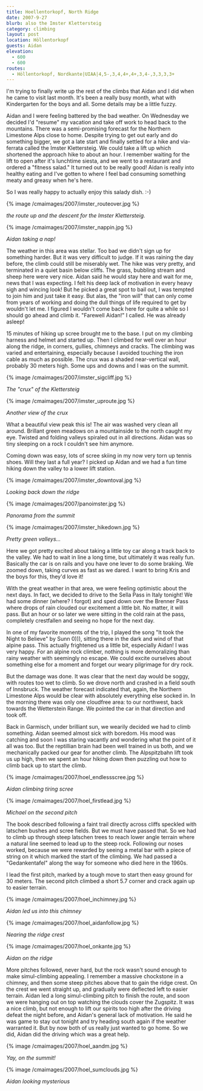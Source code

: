 ```yaml
---
title: Hoellentorkopf, North Ridge
date: 2007-9-27
blurb: also the Imster Klettersteig
category: climbing
layout: post
location: Höllentorkopf
guests: Aidan
elevation:
  - 600
  - 600
routes:
  - Höllentorkopf, Nordkante|UIAA|4,5-,3,4,4+,4+,3,4-,3,3,3,3+
---
```


I'm trying to finally write up the rest of the climbs that Aidan and I
did when he came to visit last month. It's been a really busy month, what
with Kindergarten for the boys and all. Some details may be a little fuzzy.
  
  
Aidan and I were feeling battered by the bad weather. On Wednesday we
decided I'd "resume" my vacation and take off work to head back to the
mountains. There was a semi-promising forecast for the Northern Limestone
Alps close to home. Despite trying to get out early and do something bigger,
we got a late start and finally settled for a hike and via-ferrata called
the Imster Klettersteig. We could take a lift up which shortened the approach
hike to about an hour. I remember waiting for the lift to open after it's
lunchtime siesta, and we went to a restaurant and ordered a "fitness salad."
It turned out to be really good! Aidan is really into healthy eating and
I've gotten to where I feel bad consuming something meaty and greasy when
he's here.
  
  
So I was really happy to actually enjoy this salady dish. :-)
  
  
{% image /cmaimages/2007/imster_routeover.jpg %}
  
_the route up and the descent for the Imster Klettersteig._
  
  
{% image /cmaimages/2007/imster_nappin.jpg %}
  
_Aidan taking a nap!_
  
  
The weather in this area was stellar. Too bad we didn't sign up for something
harder. But it was very difficult to judge. If it was raining the day before,
the climb could still be miserably wet. The hike was very pretty, and terminated
in a quiet basin below cliffs. The grass, bubbling stream and sheep here
were very nice. Aidan said he would stay here and wait for me, news that
I was expecting. I felt his deep lack of motivation in every heavy sigh
and wincing look! But he picked a great spot to bail out, I was tempted
to join him and just take it easy. But alas, the "iron will" that can only
come from years of working and doing the dull things of life required to
get by wouldn't let me. I figured I wouldn't come back here for quite a
while so I should go ahead and climb it. "Farewell Aidan!" I called. He
was already asleep!
  
  
15 minutes of hiking up scree brought me to the base. I put on my climbing
harness and helmet and started up. Then I climbed for well over an hour
along the ridge, in corners, gullies, chimneys and cracks. The climbing
was varied and entertaining, especially because I avoided touching the
iron cable as much as possible. The crux was a shaded near-vertical wall,
probably 30 meters high. Some ups and downs and I was on the summit.
  
  
{% image /cmaimages/2007/imster_sigcliff.jpg %}
  
_The "crux" of the Klettersteig_
  
  
{% image /cmaimages/2007/imster_uproute.jpg %}
  
_Another view of the crux_
  
  
  
What a beautiful view peak this is! The air was washed very clean all
around. Brillant green meadows on a mountainside to the north caught my
eye. Twisted and folding valleys spiraled out in all directions. Aidan
was so tiny sleeping on a rock I couldn't see him anymore.
  
  
Coming down was easy, lots of scree skiing in my now very torn up tennis
shoes. Will they last a full year? I picked up Aidan and we had a fun time
hiking down the valley to a lower lift station.
  
  
{% image /cmaimages/2007/imster_downtoval.jpg %}
  
_Looking back down the ridge_
  
  
{% image /cmaimages/2007/panoimster.jpg %}
  
_Panorama from the summit_
  
  
{% image /cmaimages/2007/imster_hikedown.jpg %}
  
_Pretty green valleys..._
  
  
Here we got pretty excited about taking a little toy car along a track
back to the valley. We had to wait in line a long time, but ultimately
it was really fun. Basically the car is on rails and you have one lever
to do some braking. We zoomed down, taking curves as fast as we dared.
I want to bring Kris and the boys for this, they'd love it!
  
  
With the great weather in that area, we were feeling optimistic about
the next days. In fact, we decided to drive to the Sella Pass in Italy
tonight! We had some dinner (where? I forgot) and sped down over the Brenner
Pass where drops of rain clouded our excitement a little bit. No matter,
it will pass. But an hour or so later we were sitting in the cold rain
at the pass, completely crestfallen and seeing no hope for the next day.
  
  
In one of my favorite moments of the trip, I played the song "It took
the Night to Believe" by Sunn 0))), sitting there in the dark and wind
of that alpine pass. This actually frightened us a little bit, especially
Aidan! I was very happy. For an alpine rock climber, nothing is more demoralizing
than rainy weather with seemingly no escape. We could excite ourselves
about something else for a moment and forget our weary pilgrimage for dry
rock.
  
  
But the damage was done. It was clear that the next day would be soggy,
with routes too wet to climb. So we drove north and crashed in a field
south of Innsbruck. The weather forecast indicated that, again, the Northern
Limestone Alps would be clear with absolutely everything else socked in.
In the morning there was only one cloudfree area: to our northwest, back
towards the Wetterstein Range. We pointed the car in that direction and
took off.
  
  
Back in Garmisch, under brilliant sun, we wearily decided we had to climb
something. Aidan seemed almost sick with boredom. His mood was catching
and soon I was staring vacantly and wondering what the point of it all
was too. But the reptillian brain had been well trained in us both, and
we mechanically packed our gear for another climb. The Alpspitzbahn lift
took us up high, then we spent an hour hiking down then puzzling out how
to climb back up to start the climb.
  
{% image /cmaimages/2007/hoel_endlessscree.jpg %}
  
_Aidan climbing tiring scree_
  
  
{% image /cmaimages/2007/hoel_firstlead.jpg %}
  
_Michael on the second pitch_
  
  
The book described following a faint trail directly across cliffs speckled
with latschen bushes and scree fields. But we must have passed that. So
we had to climb up through steep latschen trees to reach lower angle terrain
where a natural line seemed to lead up to the steep rock. Following our
noses worked, because we were rewarded by seeing a metal bar with a piece
of string on it which marked the start of the climbing. We had passed a
"Gedankentafel" along the way for someone who died here in the 1960s.
  
  
I lead the first pitch, marked by a tough move to start then easy ground
for 30 meters. The second pitch climbed a short 5.7 corner and crack again
up to easier terrain.
  
  
{% image /cmaimages/2007/hoel_inchimney.jpg %}
  
_Aidan led us into this chimney_
  
  
{% image /cmaimages/2007/hoel_aidanfollow.jpg %}
  
_Nearing the ridge crest_
  
  
{% image /cmaimages/2007/hoel_onkante.jpg %}
  
_Aidan on the ridge_
  
  
More pitches followed, never hard, but the rock wasn't sound enough to
make simul-climbing appealing. I remember a massive chockstone in a chimney,
and then some steep pitches above that to gain the ridge crest. On the
crest we went straight up, and gradually were deflected left to easier
terrain. Aidan led a long simul-climbing pitch to finish the route, and
soon we were hanging out on top watching the clouds cover the Zugspitz.
It was a nice climb, but not enough to lift our spirits too high after
the driving defeat the night before, and Aidan's general lack of motivation.
He said he was game to stay out tonight and try heading south again if
the weather warranted it. But by now both of us really just wanted to go
home. So we did, Aidan did the driving which was a great help.
  
  
{% image /cmaimages/2007/hoel_aandm.jpg %}
  
_Yay, on the summit!_
  
  
{% image /cmaimages/2007/hoel_sumclouds.jpg %}
  
_Aidan looking mysterious_

